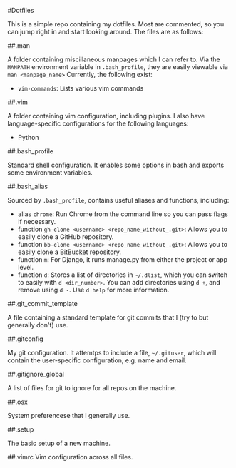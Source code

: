 #Dotfiles

This is a simple repo containing my dotfiles. Most are commented, so you can jump right in and start looking around. The files are as follows:

##.man

A folder containing miscillaneous manpages which I can refer to. Via the `MANPATH` environment variable in `.bash_profile`, they are easily viewable via `man <manpage_name>` Currently, the following exist:

* `vim-commands`: Lists various vim commands

##.vim

A folder containing vim configuration, including plugins. I also have language-specific configurations for the following languages:

* Python

##.bash_profile

Standard shell configuration. It enables some options in bash and exports some environment variables.

##.bash_alias

Sourced by `.bash_profile`, contains useful aliases and functions, including:

* alias `chrome`: Run Chrome from the command line so you can pass flags if necessary.
* function `gh-clone <username> <repo_name_without_.git>`: Allows you to easily clone a GitHub repository.
* function `bb-clone <username> <repo_name_without_.git>`: Allows you to easily clone a BitBucket repository.
* function `m`: For Django, it runs manage.py from either the project or app level.
* function `d`: Stores a list of directories in `~/.dlist`, which you can switch to easily with `d <dir_number>`. You can add directories using `d +`, and remove using `d -`. Use `d help` for more information.

##.git_commit_template

A file containing a standard template for git commits that I (try to but generally don't) use.

##.gitconfig

My git configuration. It attemtps to include a file, `~/.gituser`, which will contain the user-specific configuration, e.g. name and email.

##.gitignore_global

A list of files for git to ignore for all repos on the machine.

##.osx

System preferencese that I generally use.

##.setup

The basic setup of a new machine.

##.vimrc
Vim configuration across all files.